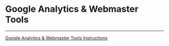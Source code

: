 # Google Analytics & Webmaster Tools
***
[Google Analytics & Webmaster Tools Instructions](http://d6449bb3dc657045bfc9-290115cc0d6de62a29c33db202ae565c.r80.cf1.rackcdn.com/687/google_analytics_webmaster_tools_instructions.pdf)